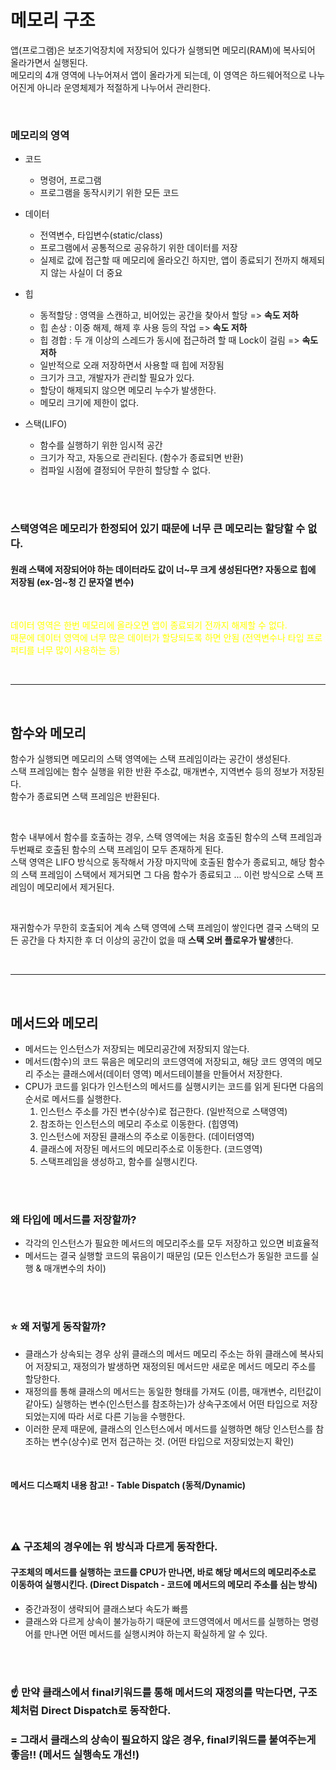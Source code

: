 # 메모리 구조
앱(프로그램)은 보조기억장치에 저장되어 있다가 실행되면 메모리(RAM)에 복사되어 올라가면서 실행된다. <br/>
메모리의 4개 영역에 나누어져서 앱이 올라가게 되는데, 이 영역은 하드웨어적으로 나누어진게 아니라 운영체제가 적절하게 나누어서 관리한다.

<br/>

### 메모리의 영역

* 코드
   * 명령어, 프로그램
   * 프로그램을 동작시키기 위한 모든 코드

* 데이터
   * 전역변수, 타입변수(static/class)
   * 프로그램에서 공통적으로 공유하기 위한 데이터를 저장
   * 실제로 값에 접근할 때 메모리에 올라오긴 하지만, 앱이 종료되기 전까지 해제되지 않는 사실이 더 중요

* 힙
   * 동적할당 : 영역을 스캔하고, 비어있는 공간을 찾아서 할당 => **속도 저하**
   * 힙 손상 : 이중 해제, 해제 후 사용 등의 작업 => **속도 저하**
   * 힙 경합 : 두 개 이상의 스레드가 동시에 접근하려 할 때 Lock이 걸림 => **속도 저하**
   * 일반적으로 오래 저장하면서 사용할 때 힙에 저장됨
   * 크기가 크고, 개발자가 관리할 필요가 있다.
   * 할당이 해제되지 않으면 메모리 누수가 발생한다.
   * 메모리 크기에 제한이 없다.

* 스택(LIFO)
   * 함수를 실행하기 위한 임시적 공간
   * 크기가 작고, 자동으로 관리된다. (함수가 종료되면 반환)
   * 컴파일 시점에 결정되어 무한히 할당할 수 없다.

<br/>
<br/>

### 스택영역은 메모리가 한정되어 있기 때문에 너무 큰 메모리는 할당할 수 없다.
#### 원래 스택에 저장되어야 하는 데이터라도 값이 너~무 크게 생성된다면? 자동으로 힙에 저장됨 (ex-엄~청 긴 문자열 변수)

<br/>

<span style="color:yellow">데이터 영역은 한번 메모리에 올라오면 앱이 종료되기 전까지 해제할 수 없다.<br/> 때문에 데이터 영역에 너무 많은 데이터가 할당되도록 하면 안됨 (전역변수나 타입 프로퍼티를 너무 많이 사용하는 등)</span>

<br/>

---

<br/>

## 함수와 메모리
함수가 실행되면 메모리의 스택 영역에는 스택 프레임이라는 공간이 생성된다.<br/>
스택 프레임에는 함수 실행을 위한 반환 주소값, 매개변수, 지역변수 등의 정보가 저장된다.<br/>
함수가 종료되면 스택 프레임은 반환된다.

<br/>

함수 내부에서 함수를 호출하는 경우, 스택 영역에는 처음 호출된 함수의 스택 프레임과 두번째로 호출된 함수의 스택 프레임이 모두 존재하게 된다.<br/>
스택 영역은 LIFO 방식으로 동작해서 가장 마지막에 호출된 함수가 종료되고, 해당 함수의 스택 프레임이 스택에서 제거되면 그 다음 함수가 종료되고 ... 이런 방식으로 스택 프레임이 메모리에서 제거된다.

<br/>

재귀함수가 무한히 호출되어 계속 스택 영역에 스택 프레임이 쌓인다면 결국 스택의 모든 공간을 다 차지한 후 더 이상의 공간이 없을 때 **스택 오버 플로우가 발생**한다.

<br/>

---

<br/>

## 메서드와 메모리
* 메서드는 인스턴스가 저장되는 메모리공간에 저장되지 않는다.
* 메서드(함수)의 코드 묶음은 메모리의 코드영역에 저장되고, 해당 코드 영역의 메모리 주소는 클래스에서(데이터 영역) 메서드테이블을 만들어서 저장한다.
* CPU가 코드를 읽다가 인스턴스의 메서드를 실행시키는 코드를 읽게 된다면 다음의 순서로 메서드를 실행한다.
   1. 인스턴스 주소를 가진 변수(상수)로 접근한다. (일반적으로 스택영역)
   2. 참조하는 인스턴스의 메모리 주소로 이동한다. (힙영역)
   2. 인스턴스에 저장된 클래스의 주소로 이동한다. (데이터영역)
   3. 클래스에 저장된 메서드의 메모리주소로 이동한다. (코드영역)
   4. 스택프레임을 생성하고, 함수를 실행시킨다.

<br/>
<br/>

### 왜 타입에 메서드를 저장할까?
* 각각의 인스턴스가 필요한 메서드의 메모리주소를 모두 저장하고 있으면 비효율적
* 메서드는 결국 실행할 코드의 묶음이기 때문임 (모든 인스턴스가 동일한 코드를 실행 & 매개변수의 차이)

<br/>
<br/>

### ⭐️ 왜 저렇게 동작할까?
* 클래스가 상속되는 경우 상위 클래스의 메서드 메모리 주소는 하위 클래스에 복사되어 저장되고, 재정의가 발생하면 재정의된 메서드만 새로운 메서드 메모리 주소를 할당한다. 
* 재정의를 통해 클래스의 메서드는 동일한 형태를 가져도 (이름, 매개변수, 리턴값이 같아도) 실행하는 변수(인스턴스를 참조하는)가 상속구조에서 어떤 타입으로 저장되었는지에 따라 서로 다른 기능을 수행한다.
* 이러한 문제 때문에, 클래스의 인스턴스에서 메서드를 실행하면 해당 인스턴스를 참조하는 변수(상수)로 먼저 접근하는 것. (어떤 타입으로 저장되었는지 확인)

<br/>

#### 메서드 디스패치 내용 참고! - Table Dispatch (동적/Dynamic)

<br/>
<br/>

### ⚠ 구조체의 경우에는 위 방식과 다르게 동작한다.
#### 구조체의 메서드를 실행하는 코드를 CPU가 만나면, 바로 해당 메서드의 메모리주소로 이동하여 실행시킨다. (Direct Dispatch - 코드에 메서드의 메모리 주소를 심는 방식)
* 중간과정이 생략되어 클래스보다 속도가 빠름
* 클래스와 다르게 상속이 불가능하기 때문에 코드영역에서 메서드를 실행하는 명령어를 만나면 어떤 메서드를 실행시켜야 하는지 확실하게 알 수 있다.

<br/>
<br/>

### ☝️ 만약 클래스에서 final키워드를 통해 메서드의 재정의를 막는다면, 구조체처럼 Direct Dispatch로 동작한다.
### = 그래서 클래스의 상속이 필요하지 않은 경우, final키워드를 붙여주는게 좋음!! (메서드 실행속도 개선!)